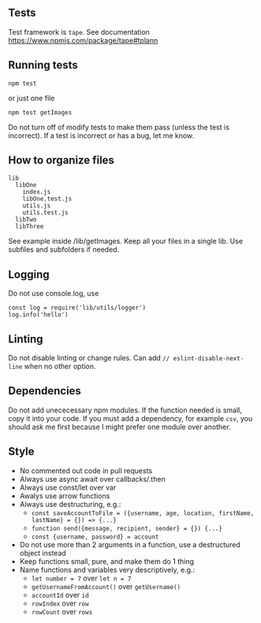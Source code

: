 ## Tests

Test framework is `tape`. See documentation https://www.npmjs.com/package/tape#tplann

## Running tests
```
npm test
```
or just one file
```
npm test getImages
```

Do not turn off of modify tests to make them pass (unless the test is incorrect). If a test is incorrect or has a bug, let me know.

## How to organize files

```
lib
  libOne
    index.js
    libOne.test.js
    utils.js
    utils.test.js
  libTwo
  libThree
```

See example inside /lib/getImages. Keep all your files in a single lib. Use subfiles and subfolders if needed.

## Logging

Do not use console.log, use

```
const log = require('lib/utils/logger')
log.info('hello')
```

## Linting

Do not disable linting or change rules. Can add `// eslint-disable-next-line` when no other option.

## Dependencies

Do not add unececessary npm modules. If the function needed is small, copy it into your code. If you must add a dependency, for example `csv`, you should ask me first because I might prefer one module over another.

## Style

- No commented out code in pull requests
- Always use async await over callbacks/.then
- Always use const/let over var
- Awalys use arrow functions
- Always use destructuring, e.g.:
	- `const saveAccountToFile = ({username, age, location, firstName, lastName} = {}) => {...}`
	- `function send({message, recipient, sender} = {}) {...}`
	- `const {username, password} = account`
- Do not use more than 2 arguments in a function, use a destructured object instead
- Keep functions small, pure, and make them do 1 thing
- Name functions and variables very descriptively, e.g.:
  - `let number = 7` over `let n = 7`
  - `getUsernameFromAccount()` over `getUsername()`
  - `accountId` over `id`
  - `rowIndex` over `row`
  - `rowCount` over `rows`
